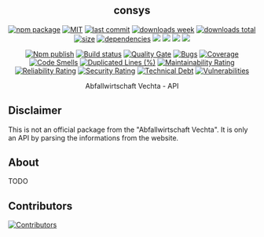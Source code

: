 <h2 align="center">
    consys
</h2>

<p align="center">
  <a href="https://badge.fury.io/js/consys.svg"><img src="https://badge.fury.io/js/consys.svg" alt="npm package" /></a>
  <a href="https://img.shields.io/github/license/NilsBaumgartner1994/consys"><img src="https://img.shields.io/github/license/NilsBaumgartner1994/consys" alt="MIT" /></a>
  <a href="https://img.shields.io/github/last-commit/NilsBaumgartner1994/consys?logo=git"><img src="https://img.shields.io/github/last-commit/NilsBaumgartner1994/consys?logo=git" alt="last commit" /></a>
  <a href="https://www.npmjs.com/package/consys"><img src="https://badgen.net/npm/dw/consys" alt="downloads week" /></a>
  <a href="https://www.npmjs.com/package/consys"><img src="https://badgen.net/npm/dt/consys" alt="downloads total" /></a>
  <a href="https://bundlephobia.com/result?p=consys"><img src="https://badgen.net/bundlephobia/minzip/consys" alt="size" /></a>
  <a href="https://david-dm.org/NilsBaumgartner1994/consysg"><img src="https://david-dm.org/NilsBaumgartner1994/consys/status.svg" alt="dependencies" /></a>
  <a href="https://app.fossa.com/projects/git%2Bgithub.com%2FNilsBaumgartner1994%2Fconsys?ref=badge_shield" alt="FOSSA Status"><img src="https://app.fossa.com/api/projects/git%2Bgithub.com%2FNilsBaumgartner1994%2Fconsys.svg?type=shield"/></a>
  <a href="https://github.com/google/gts" alt="Google TypeScript Style"><img src="https://img.shields.io/badge/code%20style-google-blueviolet.svg"/></a>
  <a href="https://shields.io/" alt="Google TypeScript Style"><img src="https://img.shields.io/badge/uses-TypeScript-blue.svg"/></a>
  <a href="https://github.com/marketplace/actions/lint-action"><img src="https://img.shields.io/badge/uses-Lint%20Action-blue.svg"/></a>
</p>

<p align="center">
  <a href="https://github.com/NilsBaumgartner1994/consys/actions/workflows/npmPublish.yml"><img src="https://github.com/NilsBaumgartner1994/consys/actions/workflows/npmPublish.yml/badge.svg" alt="Npm publish" /></a>
  <a href="https://github.com/NilsBaumgartner1994/consys/actions/workflows/linter.yml"><img src="https://github.com/NilsBaumgartner1994/consys/actions/workflows/linter.yml/badge.svg" alt="Build status" /></a>
  <a href="https://sonarcloud.io/dashboard?id=NilsBaumgartner1994_consys"><img src="https://sonarcloud.io/api/project_badges/measure?project=NilsBaumgartner1994_consys&metric=alert_status" alt="Quality Gate" /></a>
  <a href="https://sonarcloud.io/dashboard?id=NilsBaumgartner1994_consys"><img src="https://sonarcloud.io/api/project_badges/measure?project=NilsBaumgartner1994_consys&metric=bugs" alt="Bugs" /></a>
  <a href="https://sonarcloud.io/dashboard?id=NilsBaumgartner1994_consys"><img src="https://sonarcloud.io/api/project_badges/measure?project=NilsBaumgartner1994_consys&metric=coverage" alt="Coverage" /></a>
  <a href="https://sonarcloud.io/dashboard?id=NilsBaumgartner1994_consys"><img src="https://sonarcloud.io/api/project_badges/measure?project=NilsBaumgartner1994_consys&metric=code_smells" alt="Code Smells" /></a>
  <a href="https://sonarcloud.io/dashboard?id=NilsBaumgartner1994_consys"><img src="https://sonarcloud.io/api/project_badges/measure?project=NilsBaumgartner1994_consys&metric=duplicated_lines_density" alt="Duplicated Lines (%)" /></a>
  <a href="https://sonarcloud.io/dashboard?id=NilsBaumgartner1994_consys"><img src="https://sonarcloud.io/api/project_badges/measure?project=NilsBaumgartner1994_consys&metric=sqale_rating" alt="Maintainability Rating" /></a>
  <a href="https://sonarcloud.io/dashboard?id=NilsBaumgartner1994_consys"><img src="https://sonarcloud.io/api/project_badges/measure?project=NilsBaumgartner1994_consys&metric=reliability_rating" alt="Reliability Rating" /></a>
  <a href="https://sonarcloud.io/dashboard?id=NilsBaumgartner1994_consys"><img src="https://sonarcloud.io/api/project_badges/measure?project=NilsBaumgartner1994_consys&metric=security_rating" alt="Security Rating" /></a>
  <a href="https://sonarcloud.io/dashboard?id=NilsBaumgartner1994_consys"><img src="https://sonarcloud.io/api/project_badges/measure?project=NilsBaumgartner1994_consys&metric=sqale_index" alt="Technical Debt" /></a>
  <a href="https://sonarcloud.io/dashboard?id=NilsBaumgartner1994_consys"><img src="https://sonarcloud.io/api/project_badges/measure?project=NilsBaumgartner1994_consys&metric=vulnerabilities" alt="Vulnerabilities" /></a>
</p>

<p align="center">
    Abfallwirtschaft Vechta - API
</p>

## Disclaimer

This is not an official package from the "Abfallwirtschaft Vechta". It is only an API by parsing the informations from the website.

## About

TODO

## Contributors

<a href="https://github.com/NilsBaumgartner1994/firebolt-connector"><img src="https://contrib.rocks/image?repo=NilsBaumgartner1994/consys" alt="Contributors" /></a>

